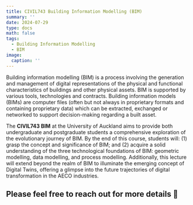 ```yaml
---
title: CIVIL743 Building Information Modelling (BIM)
summary: ''
date: 2024-07-29
type: docs
math: false
tags:
  - Building Information Modelling
  - BIM
image:
  caption: ''
---
```


Building information modelling (BIM) is a process involving the generation and management of digital representations of the physical and functional characteristics of buildings and other physical assets. BIM is supported by various tools, technologies and contracts. Building information models (BIMs) are computer files (often but not always in proprietary formats and containing proprietary data) which can be extracted, exchanged or networked to support decision-making regarding a built asset.

The **CIVIL743 BIM** at the University of Auckland aims to provide both undergraduate and postgraduate students a comprehensive exploration of the evolutionary journey of BIM. By the end of this course, students will: (1) grasp the concept and significance of BIM; and (2) acquire a solid understanding of the three technological foundations of BIM: geometric modelling, data modelling, and process modelling. Additionally, this lecture will extend beyond the realm of BIM to illuminate the emerging concept of Digital Twins, offering a glimpse into the future trajectories of digital transformation in the AECO industries.

## Please feel free to reach out for more details 🙌
